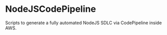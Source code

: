 # NodeJSCodePipeline
Scripts to generate a fully automated NodeJS SDLC via CodePipeline inside AWS.
